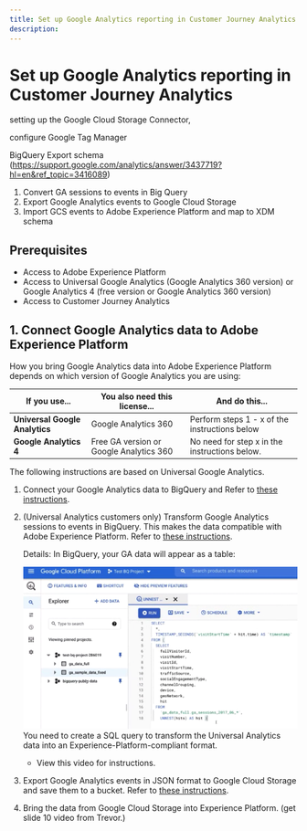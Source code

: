 ```yaml
---
title: Set up Google Analytics reporting in Customer Journey Analytics
description: 
---
```


# Set up Google Analytics reporting in Customer Journey Analytics

setting up the Google Cloud Storage Connector,

configure Google Tag Manager

BigQuery Export schema (https://support.google.com/analytics/answer/3437719?hl=en&ref_topic=3416089)

1. Convert GA sessions to events in Big Query
1. Export Google Analytics events to Google Cloud Storage
1. Import GCS events to Adobe Experience Platform and map to XDM schema

## Prerequisites

* Access to Adobe Experience Platform
* Access to Universal Google Analytics (Google Analytics 360 version) or Google Analytics 4 (free version or Google Analytics 360 version)
* Access to Customer Journey Analytics

## 1. Connect Google Analytics data to Adobe Experience Platform

How you bring Google Analytics data into Adobe Experience Platform depends on which version of Google Analytics you are using:

| If you use... | You also need this license... | And do this... |
| --- | --- | --- |
| **Universal Google Analytics** | Google Analytics 360 |  Perform steps 1 - x of the instructions below |
| **Google Analytics 4** | Free GA version or Google Analytics 360 | No need for step x in the instructions below. |

The following instructions are based on Universal Google Analytics.

1. Connect your Google Analytics data to BigQuery and 
Refer to [these instructions](https://support.google.com/analytics/answer/3416092?hl=en).
1. (Universal Analytics customers only) Transform Google Analytics sessions to events in BigQuery. This makes the data compatible with Adobe Experience Platform. Refer to [these instructions](https://support.google.com/analytics/answer/3437618?hl=en). 

   Details: In BigQuery, your GA data will appear as a table:

   ![](assets/ga-bigquery.png)
   You need to create a SQL query to transform the Universal Analytics data into an Experience-Platform-compliant format. 
   * View this video for instructions.

1. Export Google Analytics events in JSON format to Google Cloud Storage and save them to a bucket.
Refer to [these instructions](https://support.google.com/analytics/answer/3437719?hl=en&ref_topic=3416089).
1. Bring the data from Google Cloud Storage into Experience Platform. (get slide 10 video from Trevor.)

## 
